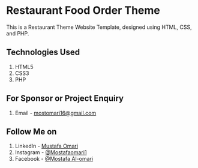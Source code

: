 # Restaurant Food Order Theme
This is a Restaurant Theme Website Template, designed using HTML, CSS, and PHP.

## Technologies Used
1. HTML5
2. CSS3
3. PHP


## For Sponsor or Project Enquiry
1. Email - mostomari16@gmail.com

## Follow Me on
1. LinkedIn - [Mustafa Omari](https://www.linkedin.com/in/mustafa-omari-4538321b5/)
2. Instagram - [@Mostafaomari1](https://www.instagram.com/mostafaomari1/)
3. Facebook - [@Mostafa Al-omari](https://www.facebook.com/Mostafa.Omari.m/)
